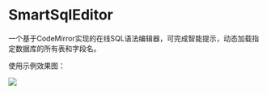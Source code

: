 # SmartSqlEditor
一个基于CodeMirror实现的在线SQL语法编辑器，可完成智能提示，动态加载指定数据库的所有表和字段名。

使用示例效果图：

![](https://statics.codedefault.com/uploads/u/2019/07/970ay8v011.png)

